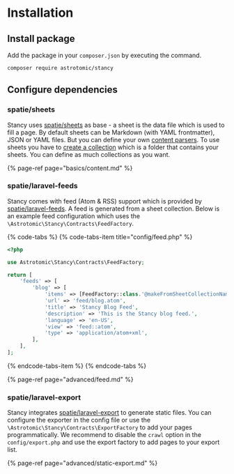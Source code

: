 # Installation

## Install package

Add the package in your `composer.json` by executing the command.

```bash
composer require astrotomic/stancy
```

## Configure dependencies

### spatie/sheets

Stancy uses [spatie/sheets](https://github.com/spatie/sheets) as base - a sheet is the data file which is used to fill a page. By default sheets can be Markdown \(with YAML frontmatter\), JSON or YAML files. But you can define your own [content parsers](https://github.com/spatie/sheets#content-parser). To use sheets you have to [create a collection](https://github.com/spatie/sheets#creating-your-first-collection) which is a folder that contains your sheets. You can define as much collections as you want.

{% page-ref page="basics/content.md" %}

### spatie/laravel-feeds

Stancy comes with feed \(Atom & RSS\) support which is provided by [spatie/laravel-feeds](https://github.com/spatie/laravel-feed). A feed is generated from a sheet collection. Below is an example feed configuration which uses the `\Astrotomic\Stancy\Contracts\FeedFactory`.

{% code-tabs %}
{% code-tabs-item title="config/feed.php" %}
```php
<?php

use Astrotomic\Stancy\Contracts\FeedFactory;

return [
    'feeds' => [
        'blog' => [
            'items' => [FeedFactory::class.'@makeFromSheetCollectionName', 'blog'],
            'url' => 'feed/blog.atom',
            'title' => 'Stancy Blog Feed',
            'description' => 'This is the Stancy blog feed.',
            'language' => 'en-US',
            'view' => 'feed::atom',
            'type' => 'application/atom+xml',
        ],
    ],
];
```
{% endcode-tabs-item %}
{% endcode-tabs %}

{% page-ref page="advanced/feed.md" %}

### spatie/laravel-export

Stancy integrates [spatie/laravel-export](https://github.com/spatie/laravel-export) to generate static files. You can configure the exporter in the config file or use the `\Astrotomic\Stancy\Contracts\ExportFactory` to add your pages programmatically. We recommend to disable the `crawl` option in the `config/export.php` and use the export factory to add pages to your export list.

{% page-ref page="advanced/static-export.md" %}

